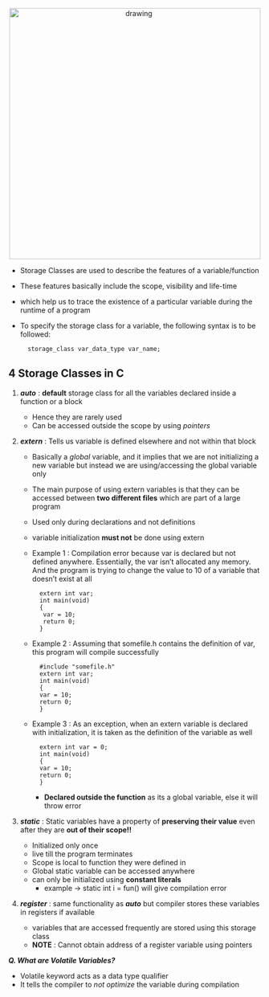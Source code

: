 <p align="center"><img src="https://www.geeksforgeeks.org/wp-content/uploads/Storage-Classes-In-C.png" alt="drawing" width="500"/></p>

- Storage Classes are used to describe the features of a variable/function
- These features basically include the scope, visibility and life-time 
- which help us to trace the existence of a particular variable during the runtime of a program

- To specify the storage class for a variable, the following syntax is to be followed:

        storage_class var_data_type var_name; 

## 4 Storage Classes in C

1. ***auto*** : **default** storage class for all the variables declared inside a function or a block
    - Hence they are rarely used
    - Can be accessed outside the scope by using *pointers* 

2. ***extern*** : Tells us variable is defined elsewhere and not within that block
    - Basically a *global* variable, and it implies that we are not initializing a new variable but instead we are using/accessing the global variable only
    - The main purpose of using extern variables is that they can be accessed between **two different files** which are part of a large program
    - Used only during declarations and not definitions
    - variable initialization **must not** be done using extern
    - Example 1 : Compilation error because var is declared but not defined anywhere. Essentially, the var isn’t allocated any memory. And the program is trying to change the value to 10 of a variable that doesn’t exist at all

            extern int var;
            int main(void)
            {
             var = 10;
             return 0;
            }
    - Example 2 : Assuming that somefile.h contains the definition of var, this program will compile successfully
            
            #include "somefile.h"
            extern int var;
            int main(void)
            {
            var = 10;
            return 0;
            }
    - Example 3 : As an exception, when an extern variable is declared with initialization, it is taken as the definition of the variable as well
        
            extern int var = 0;
            int main(void)
            {
            var = 10;
            return 0;
            }
        - **Declared outside the function** as its a global variable, else it will throw error

3. ***static*** : Static variables have a property of **preserving their value** even after they are **out of their scope!!**
    - Initialized only once
    - live till the program terminates
    - Scope is local to function they were defined in
    - Global static variable can be accessed anywhere
    - can only be initialized using **constant literals**
        - example -> static int i = fun() will give compilation error

4. ***register*** : same functionality as ***auto*** but compiler stores these variables in registers if available
    - variables that are accessed frequently are stored using this storage class
    - **NOTE** : Cannot obtain address of a register variable using pointers

***Q. What are Volatile Variables?***

- Volatile keyword acts as a data type qualifier
- It tells the compiler to *not optimize* the variable during compilation